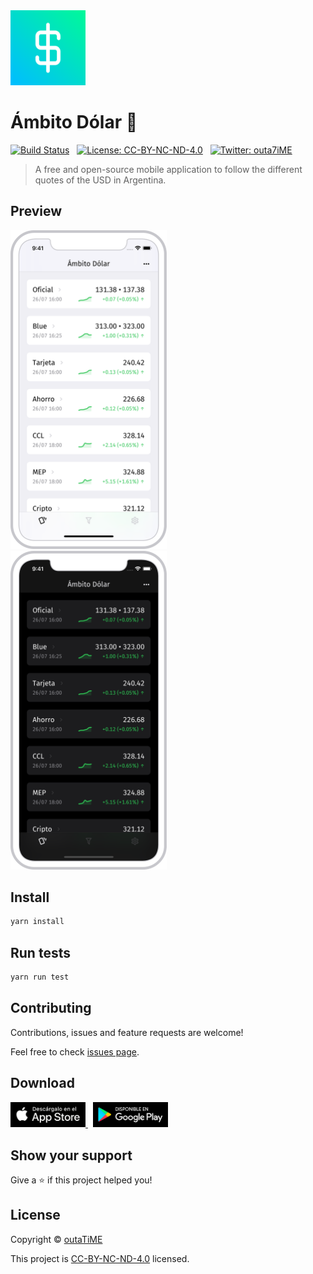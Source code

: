 <img width="120" src="packages/client/assets/icon.png">

# Ámbito Dólar 💸

[![Build Status](https://img.shields.io/github/workflow/status/outaTiME/ambito-dolar/CI)](https://github.com/outaTiME/ambito-dolar/actions/workflows/main.yml)
&nbsp;
[![License: CC-BY-NC-ND-4.0](https://img.shields.io/badge/license-CC--BY--NC--ND--4.0-yellow.svg)](https://creativecommons.org/licenses/by-nc-nd/4.0)
&nbsp;
[![Twitter: outa7iME](https://img.shields.io/twitter/follow/outa7iME.svg?style=social)](https://twitter.com/outa7iME)

> A free and open-source mobile application to follow the different quotes of the USD in Argentina.

## Preview

<div>
  <img width="250" src="packages/website/static/images/iphone.png">
  &nbsp;
  <img width="250" src="packages/website/static/images/iphone-dark.png">
</div>

## Install

```sh
yarn install
```

## Run tests

```sh
yarn run test
```

## Contributing

Contributions, issues and feature requests are welcome!

Feel free to check [issues page](https://github.com/outaTiME/ambito-dolar/issues).

## Download

<div>
  <a href="https://apps.apple.com/app/id1485120819">
    <img width="120" src="packages/website/static/images/app-store.png">
  </a>
  &nbsp;
  <a href="https://play.google.com/store/apps/details?id=im.outa.AmbitoDolar">
    <img width="120" src="packages/website/static/images/play-store.png">
  </a>
</div>

## Show your support

Give a ⭐️ if this project helped you!

## License

Copyright © [outaTiME](https://outa.im)

This project is [CC-BY-NC-ND-4.0](https://creativecommons.org/licenses/by-nc-nd/4.0) licensed.

